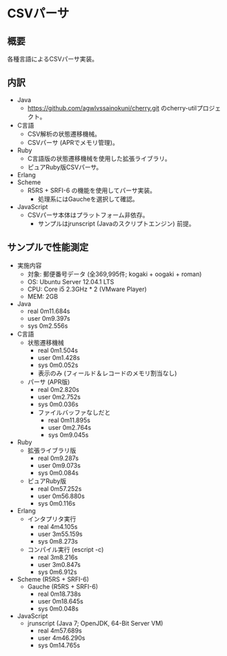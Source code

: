 CSVパーサ
=========

概要
----
各種言語によるCSVパーサ実装。

内訳
----
* Java
   * https://github.com/agwlvssainokuni/cherry.git のcherry-utilプロジェクト。
* C言語
   * CSV解析の状態遷移機械。
   * CSVパーサ (APRでメモリ管理)。
* Ruby
   * C言語版の状態遷移機械を使用した拡張ライブラリ。
   * ピュアRuby版CSVパーサ。
* Erlang
* Scheme
   * R5RS + SRFI-6 の機能を使用してパーサ実装。
      * 処理系にはGaucheを選択して確認。
* JavaScript
   * CSVパーサ本体はプラットフォーム非依存。
      * サンプルはjrunscript (Javaのスクリプトエンジン) 前提。

サンプルで性能測定
------------------
* 実施内容
   * 対象: 郵便番号データ (全369,995件; kogaki + oogaki + roman)
   * OS: Ubuntu Server 12.04.1 LTS
   * CPU: Core i5 2.3GHz * 2 (VMware Player)
   * MEM: 2GB
* Java
   * real    0m11.684s
   * user    0m9.397s
   * sys     0m2.556s
* C言語
   * 状態遷移機械
      * real    0m1.504s
      * user    0m1.428s
      * sys     0m0.052s
      * 表示のみ (フィールド＆レコードのメモリ割当なし)
   * パーサ (APR版)
      * real    0m2.820s
      * user    0m2.752s
      * sys     0m0.036s
      * ファイルバッファなしだと
         * real    0m11.895s
         * user    0m2.764s
         * sys     0m9.045s
* Ruby
   * 拡張ライブラリ版
      * real    0m9.287s
      * user    0m9.073s
      * sys     0m0.084s
   * ピュアRuby版
      * real    0m57.252s
      * user    0m56.880s
      * sys     0m0.116s
* Erlang
   * インタプリタ実行
      * real    4m4.105s
      * user    3m55.159s
      * sys     0m8.273s
   * コンパイル実行 (escript -c)
      * real    3m8.216s
      * user    3m0.847s
      * sys     0m6.912s
* Scheme (R5RS + SRFI-6)
   * Gauche (R5RS + SRFI-6)
      * real    0m18.738s
      * user    0m18.645s
      * sys     0m0.048s
* JavaScript
   * jrunscript (Java 7; OpenJDK, 64-Bit Server VM)
      * real    4m57.689s
      * user    4m46.290s
      * sys     0m14.765s
